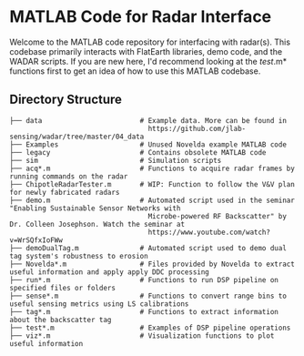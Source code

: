 # MATLAB Code for Radar Interface

Welcome to the MATLAB code repository for interfacing with radar(s). This codebase primarily interacts with FlatEarth libraries, demo code, and the WADAR scripts. If you are new here, I'd recommend looking at the *test*.m* functions first to get an idea of how to use this MATLAB codebase.

## Directory Structure

```
├── data                        # Example data. More can be found in 
                                  https://github.com/jlab-sensing/wadar/tree/master/04_data
├── Examples                    # Unused Novelda example MATLAB code                         
├── legacy                      # Contains obsolete MATLAB code
├── sim                         # Simulation scripts
├── acq*.m                      # Functions to acquire radar frames by running commands on the radar
├── ChipotleRadarTester.m       # WIP: Function to follow the V&V plan for newly fabricated radars
├── demo.m                      # Automated script used in the seminar "Enabling Sustainable Sensor Networks with 
                                  Microbe-powered RF Backscatter" by Dr. Colleen Josephson. Watch the seminar at 
                                  https://www.youtube.com/watch?v=WrSQfxIoFWw
├── demoDualTag.m               # Automated script used to demo dual tag system's robustness to erosion
├── Novelda*.m                  # Files provided by Novelda to extract useful information and apply apply DDC processing
├── run*.m                      # Functions to run DSP pipeline on specified files or folders
├── sense*.m                    # Functions to convert range bins to useful sensing metrics using LS calibrations
├── tag*.m                      # Functions to extract information about the backscatter tag
├── test*.m                     # Examples of DSP pipeline operations
├── viz*.m                      # Visualization functions to plot useful information
```
